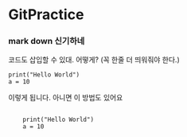 GitPractice
============

### mark down 신기하네

코드도 삽입할 수 있대.
어떻게? (꼭 한줄 더 띄워줘야 한다.)

    print("Hello World")
    a = 10
    
이렇게 됩니다.
아니면 이 방법도 있어요
<pre>
<code>
    print("Hello World")
    a = 10
</code>
</pre>

